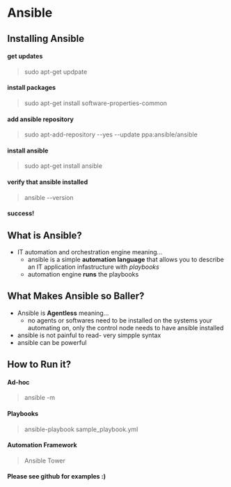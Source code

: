 # Ansible

## Installing Ansible 

#### get updates 
>sudo apt-get updpate

#### install packages
>sudo apt-get install software-properties-common

#### add ansible repository
>sudo apt-add-repository --yes --update ppa:ansible/ansible

#### install ansible 
>sudo apt-get install ansible 

#### verify that ansible installed 
>ansible --version

#### success! 

## What is Ansible? 

* IT automation and orchestration engine meaning...
  * ansible is a simple **automation language** that allows you to describe an IT application infastructure with *playbooks* 
  * automation engine **runs** the playbooks 
## What Makes Ansible so Baller? 
* Ansible is **Agentless** meaning... 
  * no agents or softwares need to be installed on the systems your automating on, only the control node needs to have ansible installed
* ansible is not painful to read- very simpple syntax 
* ansible can be powerful 

## How to Run it? 

#### Ad-hoc
> ansible <inventory> -m 
 
#### Playbooks 
> ansible-playbook sample_playbook.yml

#### Automation Framework
> Ansible Tower
 
#### Please see github for examples :)
